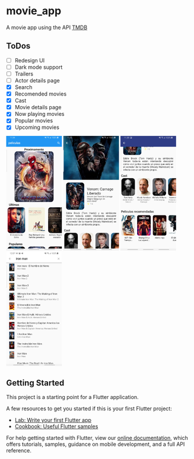 # movie_app

 A movie app using the API [TMDB](https://www.themoviedb.org/documentation/api, "TMDB")
 
 ## ToDos
- [ ] Redesign UI 
- [ ] Dark mode support
- [ ] Trailers
- [ ] Actor details page
- [x] Search
- [x] Recomended movies
- [x] Cast 
- [x] Movie details page
- [x] Now playing movies
- [x] Popular movies
- [x] Upcoming movies
 
 <div>
  <img src="https://github.com/OsvaldoMDLM/movie_app/blob/master/assets/first.jpg" width="150">
  <img src="https://github.com/OsvaldoMDLM/movie_app/blob/master/assets/details-movie.jpg" width="150">
  <img src="https://github.com/OsvaldoMDLM/movie_app/blob/master/assets/details.jpg" width="150">
  <img src="https://github.com/OsvaldoMDLM/movie_app/blob/master/assets/search.jpg" width="150">

 </div>

## Getting Started

This project is a starting point for a Flutter application.

A few resources to get you started if this is your first Flutter project:

- [Lab: Write your first Flutter app](https://flutter.dev/docs/get-started/codelab)
- [Cookbook: Useful Flutter samples](https://flutter.dev/docs/cookbook)

For help getting started with Flutter, view our
[online documentation](https://flutter.dev/docs), which offers tutorials,
samples, guidance on mobile development, and a full API reference.
